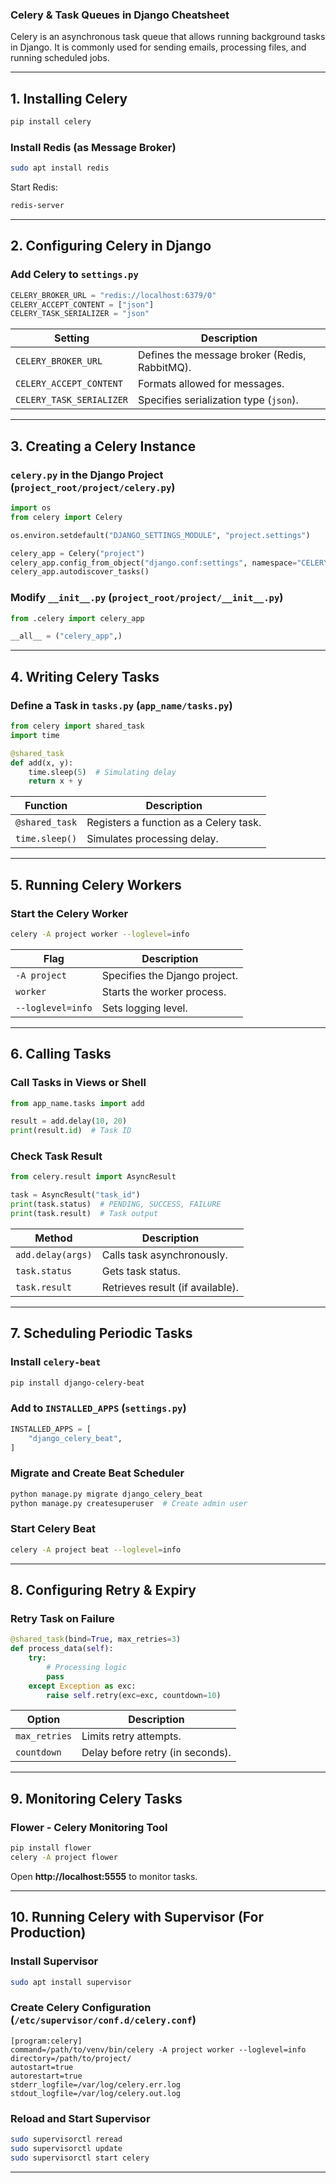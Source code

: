 ### **Celery & Task Queues in Django Cheatsheet**  

Celery is an asynchronous task queue that allows running background tasks in Django. It is commonly used for sending emails, processing files, and running scheduled jobs.  

---

## **1. Installing Celery**  

```sh
pip install celery
```

### **Install Redis (as Message Broker)**
```sh
sudo apt install redis
```
Start Redis:
```sh
redis-server
```

---

## **2. Configuring Celery in Django**  

### **Add Celery to `settings.py`**
```python
CELERY_BROKER_URL = "redis://localhost:6379/0"
CELERY_ACCEPT_CONTENT = ["json"]
CELERY_TASK_SERIALIZER = "json"
```

| **Setting** | **Description** |
|------------|----------------|
| `CELERY_BROKER_URL` | Defines the message broker (Redis, RabbitMQ). |
| `CELERY_ACCEPT_CONTENT` | Formats allowed for messages. |
| `CELERY_TASK_SERIALIZER` | Specifies serialization type (`json`). |

---

## **3. Creating a Celery Instance**  

### **`celery.py` in the Django Project (`project_root/project/celery.py`)**
```python
import os
from celery import Celery

os.environ.setdefault("DJANGO_SETTINGS_MODULE", "project.settings")

celery_app = Celery("project")
celery_app.config_from_object("django.conf:settings", namespace="CELERY")
celery_app.autodiscover_tasks()
```

### **Modify `__init__.py` (`project_root/project/__init__.py`)**
```python
from .celery import celery_app

__all__ = ("celery_app",)
```

---

## **4. Writing Celery Tasks**  

### **Define a Task in `tasks.py` (`app_name/tasks.py`)**
```python
from celery import shared_task
import time

@shared_task
def add(x, y):
    time.sleep(5)  # Simulating delay
    return x + y
```

| **Function** | **Description** |
|-------------|----------------|
| `@shared_task` | Registers a function as a Celery task. |
| `time.sleep()` | Simulates processing delay. |

---

## **5. Running Celery Workers**  

### **Start the Celery Worker**
```sh
celery -A project worker --loglevel=info
```

| **Flag** | **Description** |
|---------|----------------|
| `-A project` | Specifies the Django project. |
| `worker` | Starts the worker process. |
| `--loglevel=info` | Sets logging level. |

---

## **6. Calling Tasks**  

### **Call Tasks in Views or Shell**
```python
from app_name.tasks import add

result = add.delay(10, 20)
print(result.id)  # Task ID
```

### **Check Task Result**
```python
from celery.result import AsyncResult

task = AsyncResult("task_id")
print(task.status)  # PENDING, SUCCESS, FAILURE
print(task.result)  # Task output
```

| **Method** | **Description** |
|-----------|----------------|
| `add.delay(args)` | Calls task asynchronously. |
| `task.status` | Gets task status. |
| `task.result` | Retrieves result (if available). |

---

## **7. Scheduling Periodic Tasks**  

### **Install `celery-beat`**
```sh
pip install django-celery-beat
```

### **Add to `INSTALLED_APPS` (`settings.py`)**
```python
INSTALLED_APPS = [
    "django_celery_beat",
]
```

### **Migrate and Create Beat Scheduler**
```sh
python manage.py migrate django_celery_beat
python manage.py createsuperuser  # Create admin user
```

### **Start Celery Beat**
```sh
celery -A project beat --loglevel=info
```

---

## **8. Configuring Retry & Expiry**  

### **Retry Task on Failure**
```python
@shared_task(bind=True, max_retries=3)
def process_data(self):
    try:
        # Processing logic
        pass
    except Exception as exc:
        raise self.retry(exc=exc, countdown=10)
```

| **Option** | **Description** |
|-----------|----------------|
| `max_retries` | Limits retry attempts. |
| `countdown` | Delay before retry (in seconds). |

---

## **9. Monitoring Celery Tasks**  

### **Flower - Celery Monitoring Tool**
```sh
pip install flower
celery -A project flower
```
Open **http://localhost:5555** to monitor tasks.

---

## **10. Running Celery with Supervisor (For Production)**  

### **Install Supervisor**
```sh
sudo apt install supervisor
```

### **Create Celery Configuration (`/etc/supervisor/conf.d/celery.conf`)**
```
[program:celery]
command=/path/to/venv/bin/celery -A project worker --loglevel=info
directory=/path/to/project/
autostart=true
autorestart=true
stderr_logfile=/var/log/celery.err.log
stdout_logfile=/var/log/celery.out.log
```

### **Reload and Start Supervisor**
```sh
sudo supervisorctl reread
sudo supervisorctl update
sudo supervisorctl start celery
```

---
